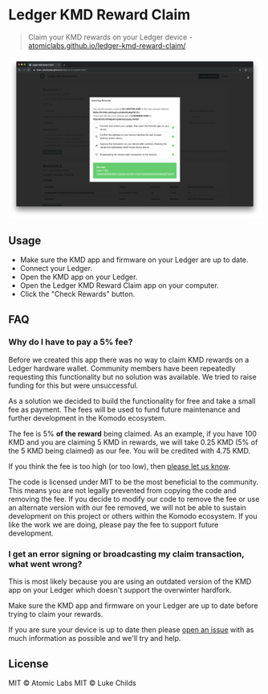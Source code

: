 # Ledger KMD Reward Claim

> Claim your KMD rewards on your Ledger device - [atomiclabs.github.io/ledger-kmd-reward-claim/](https://atomiclabs.github.io/ledger-kmd-reward-claim/)

![](/screenshot.png)

## Usage

- Make sure the KMD app and firmware on your Ledger are up to date.
- Connect your Ledger.
- Open the KMD app on your Ledger.
- Open the Ledger KMD Reward Claim app on your computer.
- Click the "Check Rewards" button.

## FAQ

### Why do I have to pay a 5% fee?

Before we created this app there was no way to claim KMD rewards on a Ledger hardware wallet. Community members have been repeatedly requesting this functionality but no solution was available. We tried to raise funding for this but were unsuccessful.

As a solution we decided to build the functionality for free and take a small fee as payment. The fees will be used to fund future maintenance and further development in the Komodo ecosystem.

The fee is 5% **of the reward** being claimed. As an example, if you have 100 KMD and you are claiming 5 KMD in rewards, we will take 0.25 KMD (5% of the 5 KMD being claimed) as our fee. You will be credited with 4.75 KMD.

If you think the fee is too high (or too low), then [please let us know](https://github.com/atomiclabs/ledger-kmd-reward-claim/issues/2).

The code is licensed under MIT to be the most beneficial to the community. This means you are not legally prevented from copying the code and removing the fee. If you decide to modify our code to remove the fee or use an alternate version with our fee removed, we will not be able to sustain development on this project or others within the Komodo ecosystem. If you like the work we are doing, please pay the fee to support future development.

### I get an error signing or broadcasting my claim transaction, what went wrong?

This is most likely because you are using an outdated version of the KMD app on your Ledger which doesn't support the overwinter hardfork.

Make sure the KMD app and firmware on your Ledger are up to date before trying to claim your rewards.

If you are sure your device is up to date then please [open an issue](https://github.com/atomiclabs/ledger-kmd-reward-claim/issues/new) with as much information as possible and we'll try and help.

## License

MIT © Atomic Labs
MIT © Luke Childs
